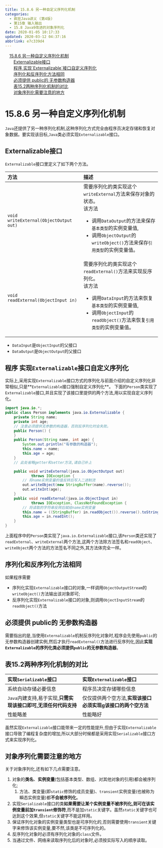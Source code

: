 ```yaml
---
title: 15.8.6 另一种自定义序列化机制
categories: 
  - 疯狂Java讲义 (第4版)
  - 第15章 输入输出
  - 15.8 Java9改进的对象序列化
date: 2020-01-05 10:17:33
updated: 2020-03-12 04:37:16
abbrlink: e7c339d4
---
```

<div id='my_toc'><a href="/JavaReadingNotes/e7c339d4/#15-8-6-另一种自定义序列化机制" class="header_1">15.8.6 另一种自定义序列化机制</a>&nbsp;<br><a href="/JavaReadingNotes/e7c339d4/#Externalizable接口" class="header_2">Externalizable接口</a>&nbsp;<br><a href="/JavaReadingNotes/e7c339d4/#程序-实现-Externalizable-接口自定义序列化" class="header_2">程序 实现`Externalizable`接口自定义序列化</a>&nbsp;<br><a href="/JavaReadingNotes/e7c339d4/#序列化和反序列化方法相同" class="header_2">序列化和反序列化方法相同</a>&nbsp;<br><a href="/JavaReadingNotes/e7c339d4/#必须提供-public的-无参数构造器" class="header_2">必须提供 public的 无参数构造器</a>&nbsp;<br><a href="/JavaReadingNotes/e7c339d4/#表15-2两种序列化机制的对比" class="header_2">表15.2两种序列化机制的对比</a>&nbsp;<br><a href="/JavaReadingNotes/e7c339d4/#对象序列化需要注意的地方" class="header_2">对象序列化需要注意的地方</a>&nbsp;<br></div>
<style>.header_1{margin-left: 1em;}.header_2{margin-left: 2em;}.header_3{margin-left: 3em;}.header_4{margin-left: 4em;}.header_5{margin-left: 5em;}.header_6{margin-left: 6em;}</style>
<!--more-->
<script>if (navigator.platform.search('arm')==-1){document.getElementById('my_toc').style.display = 'none';}var e,p = document.getElementsByTagName('p');while (p.length>0) {e = p[0];e.parentElement.removeChild(e);}</script>

<!--end-->
# 15.8.6 另一种自定义序列化机制
`Java`还提供了另一种序列化机制,这种序列化方式完全由程序员决定存储和恢复对象数据。要实现该目标,`Java`类必须实现`Externalizable`接口。

## Externalizable接口
`Externalizable`接口里定义了如下两个方法。

|方法|描述|
|:--|:--|
|`void writeExternal(ObjectOutput out)`|需要序列化的类实现这个`writeExternal`方法来保存对象的状态。<br>该方法<ul><li>调用`DataOutput`的方法来保存`基本类型`的实例变量值,</li><li>调用`ObjectOutput`的`writeObject()`方法来保存`引用类型`的实例变量值。</li></ul>|
|`void readExternal(ObjectInput in)`|需要序列化的类实现这个`readExternal()`方法来实现反序列化。<br>该方法<ul><li>调用`DataInput`的方法来恢复`基本类型`的实例变量值,</li><li>调用`ObjectInput`的`readObject()`方法来恢复`引用类型`的实例变量值。</li></ul>|

- `DataInput`是`ObjectInput`的父接口
- `DataOutput`是`ObjectOutput`的父接口

## 程序 实现`Externalizable`接口自定义序列化
实际上,采用实现`Externalizable`接口方式的序列化与前面介绍的自定义序列化非常相似,只是**`Externalizable`接口强制自定义序列化**。
下面的`Person`类实现了`Externalizable`接口,并且实现了该接口里提供的两个方法,用以实现自定义序列化。
```java
import java.io.*;
public class Person implements java.io.Externalizable {
    private String name;
    private int age;
    // 注意必须提供无参数的构造器，否则反序列化时会失败。
    public Person() {
    }
    public Person(String name, int age) {
        System.out.println("有参数的构造器");
        this.name = name;
        this.age = age;
    }
    // 此处省略getter和setter方法,请自己补上

    public void writeExternal(java.io.ObjectOutput out) 
            throws IOException {
        // 将name实例变量的值反转后写入二进制流
        out.writeObject(new StringBuffer(name).reverse());
        out.writeInt(age);
    }
    public void readExternal(java.io.ObjectInput in) 
            throws IOException, ClassNotFoundException {
        // 将读取的字符串反转后赋给name实例变量
        this.name = ((StringBuffer) in.readObject()).reverse().toString();
        this.age = in.readInt();
    }
}
```
上面程序中的`Person`类实现了`java.io.Externalizable`接口,该`Person`类还实现了`readExternal`、`writeExternal`两个方法,这两个方法除方法签名和`readObject`、`writeObject`两个方法的方法签名不同之外,其方法体完全一样。

## 序列化和反序列化方法相同
如果程序需要
- 序列化实现`Externalizable`接口的对象,一样调用`ObjectOutputStream`的`writeObject()`方法输出该对象即可;
- 反序列化实现`Externalizable`接口的对象,则调用`ObjectInputStream`的`readObject()`方法

## 必须提供 public的 无参数构造器
需要指出的是,当使用`Externalizable`机制反序列化对象时,程序会先使用`public`的无参数构造器创建实例,然后才执行`readExternal()`方法进行反序列化,因此**实现`Externalizable`的序列化类必须提供`public`的无参数构造器**。

## 表15.2两种序列化机制的对比

|实现`Serializable`接口|实现`Externalizable`接口|
|:---|:---|
|系统自动存储必要信息|程序员决定存储哪些信息|
|`Java`内建支持,易于实现,**只需实现该接口即可,无须任何代码支持**|仅仅提供两个空方法,**实现该接口必须实现g该接口的两个空方法**|
|性能略差|性能略好|

虽然实现`Externalizable`接口能带来一定的性能提升,但由于实现`Externalizable`接口导致了编程复杂度的增加,所以大部分时候都是采用实现`Serializable`接口方式来实现序列化。
## 对象序列化需要注意的地方
关于对象序列化,还有如下几点需要注意。
1. 对象的**类名**、**实例变量**(包括基本类型、数组、对其他对象的引用)都会被序列化;
   1. 方法、类变量(即`static`修饰的成员变量)、`transient`实例变量(也被称为瞬态实例变量)都**不会被序列化**。
2. 实现`Serializable`接口的类**如果需要让某个实例变量不被序列化,则可在该实例变量前加`transient`修饰符**,而不是加`static`关键字。虽然`static`关键字也可达到这个效果,但`static`关键字不能这样用。
3. 保证序列化对象的实例变量类型也是可序列化的,否则需要使用`transient`关键字来修饰该实例变量,要不然,该类是不可序列化的。
4. 反序列化对象时必须有序列化对象的`class`文件。
5. 当通过文件、网络来读取序列化后的对象时,必须按实际写入的顺序读取。

